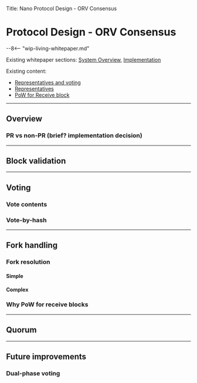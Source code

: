 Title: Nano Protocol Design - ORV Consensus

# Protocol Design - ORV Consensus

--8<-- "wip-living-whitepaper.md"

Existing whitepaper sections: [System Overview](/whitepaper/english/#system-overview), [Implementation](/whitepaper/english/#implementation)

Existing content:

* [Representatives and voting](/what-is-nano/overview/#representatives-and-voting)
* [Representatives](/integration-guides/the-basics/#representatives)
* [PoW for Receive block](https://github.com/nanocurrency/nano-node/issues/464#issuecomment-356467448)

---

## Overview

### PR vs non-PR (brief? implementation decision)

---

## Block validation

---

## Voting

### Vote contents

### Vote-by-hash

---

## Fork handling

### Fork resolution

#### Simple

#### Complex

### Why PoW for receive blocks

---

## Quorum

---

## Future improvements

### Dual-phase voting
